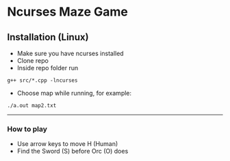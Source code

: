# **Ncurses Maze Game**

## Installation (Linux)
- Make sure you have ncurses installed
- Clone repo
- Inside repo folder run 
```
g++ src/*.cpp -lncurses
```
- Choose map while running, for example: 
```
./a.out map2.txt
```
---

### How to play
- Use arrow keys to move H (Human)
- Find the Sword (S) before Orc (O) does